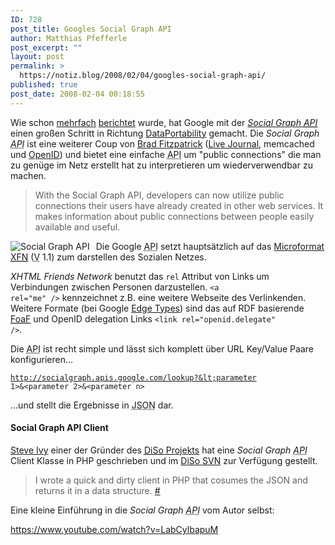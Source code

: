 ```yaml
---
ID: 728
post_title: Googles Social Graph API
author: Matthias Pfefferle
post_excerpt: ""
layout: post
permalink: >
  https://notiz.blog/2008/02/04/googles-social-graph-api/
published: true
post_date: 2008-02-04 00:18:55
---
```

Wie schon <a href="http://mrtopf.de/blog/web20/google-offnet-den-social-graph/">mehrfach</a> <a href="http://www.notsorelevant.com/2008-02-03/one-more-step-to-open-the-social-graph/">berichtet</a> wurde, hat Google mit der <em><a href="http://code.google.com/apis/socialgraph/">Social Graph <abbr title="Application Programming Interface">API</abbr></a></em> einen großen Schritt in Richtung <a href="http://dataportability.org">DataPortability</a> gemacht. Die <em>Social Graph <abbr title="Application Programming Interface">API</abbr></em> ist eine weiterer Coup von <a href="http://bradfitz.com/">Brad Fitzpatrick</a> (<a href="http://livejournal.com">Live Journal</a>, memcached und <a href="http://openid.net">OpenID</a>) und bietet eine einfache <abbr title="Application Programming Interface">API</abbr> um "public connections" die man zu genüge im Netz erstellt hat zu interpretieren um wiederverwendbar zu machen.

<blockquote>With the Social Graph API, developers can now utilize public connections their users have already created in other web services. It makes information about public connections between people easily available and useful.</blockquote>

<img src='https://notiz.blog/wp-content/uploads/2008/02/the-web.jpg' alt='Social Graph API' style='float: left; margin-right: 10px; border: none;' /> Die Google <abbr title="Application Programming Interface">API</abbr> setzt hauptsätzlich auf das <a href="http://microformats.org">Microformat</a> <abbr title="Xhtml Friends Network"><a href="http://gmpg.org/xfn/11">XFN</a></abbr> (<abbr title="Version">V</abbr> 1.1) zum darstellen des Sozialen Netzes. 

<em>XHTML Friends Network</em> benutzt das <code>rel</code> Attribut von Links um Verbindungen zwischen Personen darzustellen. <code>&lt;a rel="me" /&gt;</code> kennzeichnet z.B. eine weitere Webseite des Verlinkenden. Weitere Formate (bei Google <a href="http://code.google.com/apis/socialgraph/docs/edges.html">Edge Types</a>) sind das auf RDF basierende <abbr title="Friend of a Friend"><a href="http://www.foaf-project.org/">FoaF</a></abbr> und OpenID delegation Links <code>&lt;link rel="openid.delegate" /&gt;</code>.

Die <abbr title="Application Programming Interface">API</abbr> ist recht simple und lässt sich komplett über URL Key/Value Paare konfigurieren...

<code>http://socialgraph.apis.google.com/lookup?&lt;parameter 1&gt;&amp;&lt;parameter 2&gt;&amp;&lt;parameter n&gt;</code>

...und stellt die Ergebnisse in <abbr title="JavaScript Object Notation">JSON</abbr> dar.

<h4>Social Graph API Client</h4>
<a href="http://redmonk.net">Steve Ivy</a> einer der Gründer des <a href="http://diso-project.org/"><abbr title="Distributed Social Network">DiSo</abbr> Projekts</a> hat eine <em>Social Graph <abbr title="Application Programming Interface">API</abbr></em> Client Klasse in PHP geschrieben und im <a href="http://diso.googlecode.com/svn/php/sgapi/">DiSo SVN</a> zur Verfügung gestellt.

<blockquote>I wrote a quick and dirty client in PHP that cosumes the JSON and returns it in a data structure. <a href="http://groups.google.com/group/diso-project/browse_thread/thread/41e6436cf6d97f26">#</a></blockquote>

<!--more-->
Eine kleine Einführung in die <em>Social Graph <abbr title="Application Programming Interface">API</abbr></em> vom Autor selbst:

https://www.youtube.com/watch?v=LabCylbapuM